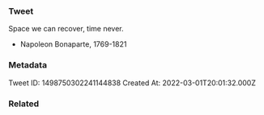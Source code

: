 ### Tweet
Space we can recover, time never.

- Napoleon Bonaparte, 1769-1821

### Metadata
Tweet ID: 1498750302241144838
Created At: 2022-03-01T20:01:32.000Z

### Related


